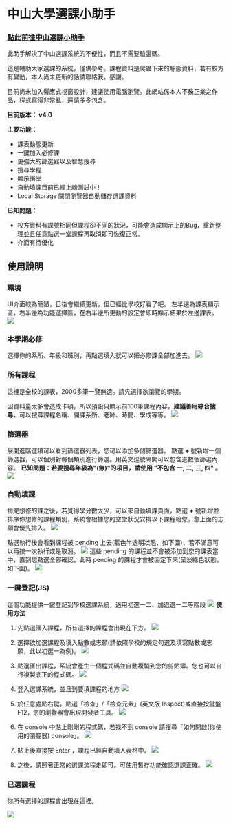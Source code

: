 # 中山大學選課小助手


### [**點此前往中山選課小助手**](https://cellerylin.github.io/selector_helper)

此助手解決了中山選課系統的不便性，而且不需要驗證碼。

這是輔助大家選課的系統，僅供參考。課程資料是爬蟲下來的靜態資料，若有校方有異動，本人尚未更新的話請聯絡我，感謝。

目前尚未加入響應式視窗設計，建議使用電腦瀏覽。此網站係本人不務正業之作品，程式寫得非常亂，還請多多包含。

**目前版本： v4.0**

**主要功能：**

- 課表動態更新
- 一鍵加入必修課
- 更強大的篩選器以及智慧搜尋
- 搜尋學程
- 顯示衝堂
- 自動填課目前已經上線測試中！
- Local Storage 關閉瀏覽器自動儲存選課資料

**已知問題：**
- 校方資料有課號相同但課程卻不同的狀況，可能會造成顯示上的Bug，重新整理並且任意點選一堂課程再取消即可恢復正常。
- 介面有待優化

## **使用說明**

### **環境**
UI介面較為簡陋，日後會繼續更新，但已經比學校好看了吧。
左半邊為課表顯示區，右半邊為功能選擇區，在右半邊所更動的設定會即時顯示結果於左邊課表。
![](./img/env.png)

### **本學期必修**
選擇你的系所、年級和班別，再點選填入就可以把必修課全部加進去。
![](./img/comp.png)

### **所有課程**
這裡是全校的課表，2000多筆一覽無遺。請先選擇欲瀏覽的學期。

因資料量太多會造成卡頓，所以預設只顯示前100筆課程內容，**建議善用綜合搜尋**，可以搜尋課程名稱、開課系所、老師、時間、學成等等。
![](./img/all.png)

### **篩選器**
展開進階選項可以看到篩選器列表，您可以添加多個篩選器。
點選 **+** 號新增一個篩選器，可以個別對每個類別進行篩選。用英文逗號隔開可以包含進數個篩選內容。
**已知問題：若要搜尋年級為"(無)"的項目，請使用 "不包含 一, 二, 三, 四" 。**
![](./img/filter.png)

### **自動填課**
排完想修的課之後，若覺得學分數太少，可以來自動填課頁面，點選 **+** 號新增並排序你想修的課程類別，系統會根據您的空堂狀況安排以下課程給您，愈上面的志願會優先排入。
![](./img/auto.png)

點選執行後會看到課程被 pending 上去(藍色半透明狀態，如下圖)，若不滿意可以再按一次執行或是取消。
![](./img/pending.png)
這些 pending 的課程並不會被添加到您的課表當中，直到您點選全部確認，此時 pending 的課程才會被固定下來(呈淡綠色狀態，如下圖)。
![](./img/confirm.png)


### <a name="export_js">**一鍵登記(JS)**</a>
這個功能提供一鍵登記到學校選課系統，適用初選一二、加退選一二等階段
![](./img/export1.png)
**使用方法**
1. 先點選匯入課程，所有選擇的課程會出現在下方。
![](./img/export2.png)

2. 選擇欲加選課程及填入點數或志願(請依照學校的規定勾選及填寫點數或志願，此以初選一為例)。
![](./img/export3.png)

3. 點選匯出課程，系統會產生一個程式碼並自動複製到您的剪貼簿。您也可以自行複製底下的程式碼。
![](./img/export4.png)

4. 登入選課系統，並且到要填課程的地方
![](./img/export5.png)

5. 於任意處點右鍵，點選「檢查」/「檢查元素」(英文版 Inspect)或直接按鍵盤F12，您的瀏覽器會出現開發者工具。
![](./img/export6.png)

6. 在 console 中貼上剛剛的程式碼，若找不到 console 請搜尋「如何開啟(你使用的瀏覽器) console」。
![](./img/export7.png)

7. 貼上後直接按 Enter ，課程已經自動填入表格中。
![](./img/export8.png)

8. 之後，請照著正常的選課流程走即可。可使用暫存功能確認選課正確。
![](./img/export9.png)



### **已選課程**
你所有選擇的課程會出現在這裡。

![](./img/seled.png)


